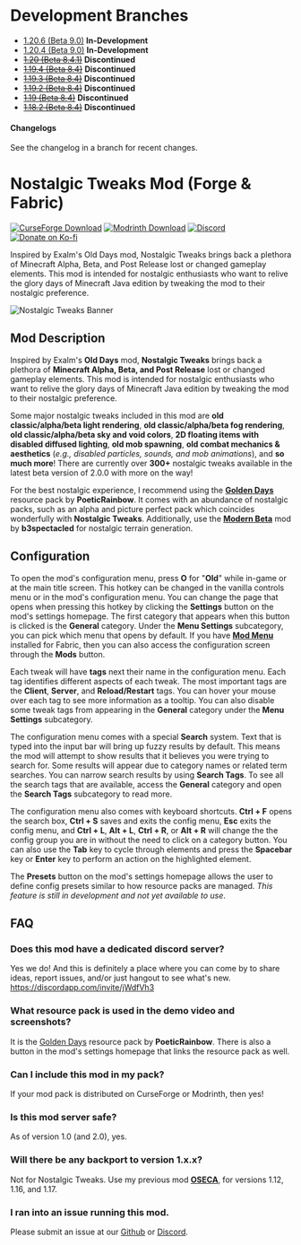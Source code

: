 # Development Branches
- [1.20.6 (Beta 9.0)](https://github.com/Adrenix/Nostalgic-Tweaks/tree/1.20.6) **In-Development**
- [1.20.4 (Beta 9.0)](https://github.com/Adrenix/Nostalgic-Tweaks/tree/1.20.4) **In-Development**
- ~~[1.20 (Beta 8.4.1)](https://github.com/Adrenix/Nostalgic-Tweaks/tree/1.20)~~ **Discontinued**
- ~~[1.19.4 (Beta 8.4)](https://github.com/Adrenix/Nostalgic-Tweaks/tree/1.19.4)~~ **Discontinued**
- ~~[1.19.3 (Beta 8.4)](https://github.com/Adrenix/Nostalgic-Tweaks/tree/1.19.3)~~ **Discontinued**
- ~~[1.19.2 (Beta 8.4)](https://github.com/Adrenix/Nostalgic-Tweaks/tree/1.19.2-multiplayer)~~ **Discontinued**
- ~~[1.19 (Beta 8.4)](https://github.com/Adrenix/Nostalgic-Tweaks/tree/1.19-multiplayer)~~ **Discontinued**
- ~~[1.18.2 (Beta 8.4)](https://github.com/Adrenix/Nostalgic-Tweaks/tree/1.18.2-multiplayer)~~ **Discontinued**

#### Changelogs
See the changelog in a branch for recent changes.

# Nostalgic Tweaks Mod (Forge & Fabric)
[<img alt="CurseForge Download" src="https://img.shields.io/curseforge/dt/592465?logo=curseforge&label=CurseForge&color=e04e14">](https://www.curseforge.com/minecraft/mc-mods/nostalgic-tweaks)
[<img alt="Modrinth Download" src="https://img.shields.io/modrinth/dt/l1rj36Ob?logo=modrinth&label=Modrinth&color=17b85a">](https://modrinth.com/mod/nostalgic-tweaks)
[<img alt="Discord" src="https://img.shields.io/discord/452988045252100107?logo=discord&label=Discord&color=5865f2">](https://discord.gg/jWdfVh3)
[<img alt="Donate on Ko-fi" src="https://img.shields.io/badge/Donate-Ko--fi-fb6161?logo=kofi">](https://ko-fi.com/adrenix)

Inspired by Exalm's Old Days mod, Nostalgic Tweaks brings back a plethora of Minecraft Alpha, Beta, and Post Release lost or changed gameplay elements. This mod is intended for nostalgic enthusiasts who want to relive the glory days of Minecraft Java edition by tweaking the mod to their nostalgic preference.

![Nostalgic Tweaks Banner](https://i.imgur.com/5NnxQy0.png)

## Mod Description
Inspired by Exalm's **Old Days** mod, **Nostalgic Tweaks** brings back a plethora of **Minecraft Alpha, Beta, and Post Release** lost or changed gameplay elements. This mod is intended for nostalgic enthusiasts who want to relive the glory days of Minecraft Java edition by tweaking the mod to their nostalgic preference.

Some major nostalgic tweaks included in this mod are **old classic/alpha/beta light rendering**, **old classic/alpha/beta fog rendering**, **old classic/alpha/beta sky and void colors**, **2D floating items with disabled diffused lighting**, **old mob spawning**, **old combat mechanics & aesthetics** (_e.g., disabled particles, sounds, and mob animations_), and **so much more**! There are currently over **300+** nostalgic tweaks available in the latest beta version of 2.0.0 with more on the way!

For the best nostalgic experience, I recommend using the **[Golden Days](https://github.com/PoeticRainbow/golden-days/releases)** resource pack by **PoeticRainbow**. It comes with an abundance of nostalgic packs, such as an alpha and picture perfect pack which coincides wonderfully with **Nostalgic Tweaks**. Additionally, use the **[Modern Beta](https://www.curseforge.com/minecraft/mc-mods/modern-beta)** mod by **b3spectacled** for nostalgic terrain generation.
 
## Configuration
To open the mod's configuration menu, press **O** for "**Old**" while in-game or at the main title screen. This hotkey can be changed in the vanilla controls menu or in the mod's configuration menu. You can change the page that opens when pressing this hotkey by clicking the **Settings** button on the mod's settings homepage. The first category that appears when this button is clicked is the **General** category. Under the **Menu Settings** subcategory, you can pick which menu that opens by default. If you have **[Mod Menu](https://modrinth.com/mod/modmenu)** installed for Fabric, then you can also access the configuration screen through the **Mods** button.

Each tweak will have **tags** next their name in the configuration menu. Each tag identifies different aspects of each tweak. The most important tags are the **Client**, **Server**, and **Reload/Restart** tags. You can hover your mouse over each tag to see more information as a tooltip. You can also disable some tweak tags from appearing in the **General** category under the **Menu Settings** subcategory.

The configuration menu comes with a special **Search** system. Text that is typed into the input bar will bring up fuzzy results by default. This means the mod will attempt to show results that it believes you were trying to search for. Some results will appear due to category names or related term searches. You can narrow search results by using **Search Tags**. To see all the search tags that are available, access the **General** category and open the **Search Tags** subcategory to read more.

The configuration menu also comes with keyboard shortcuts. **Ctrl + F** opens the search box, **Ctrl + S** saves and exits the config menu, **Esc** exits the config menu, and **Ctrl + L**, **Alt + L**, **Ctrl + R**, or **Alt + R** will change the the config group you are in without the need to click on a category button. You can also use the **Tab** key to cycle through elements and press the **Spacebar** key or **Enter** key to perform an action on the highlighted element.

The **Presets** button on the mod's settings homepage allows the user to define config presets similar to how resource packs are managed. _This feature is still in development and not yet available to use_.

## FAQ
### Does this mod have a dedicated discord server?
Yes we do! And this is definitely a place where you can come by to share ideas, report issues, and/or just hangout to see what's new.
https://discordapp.com/invite/jWdfVh3

### What resource pack is used in the demo video and screenshots?
It is the [Golden Days](https://github.com/PoeticRainbow/golden-days/releases) resource pack by **PoeticRainbow**. There is also a button in the mod's settings homepage that links the resource pack as well.

### Can I include this mod in my pack?
If your mod pack is distributed on CurseForge or Modrinth, then yes!

### Is this mod server safe?
As of version 1.0 (and 2.0), yes.

### Will there be any backport to version 1.x.x?
Not for Nostalgic Tweaks. Use my previous mod **[OSECA](https://www.curseforge.com/minecraft/mc-mods/old-swing)**, for versions 1.12, 1.16, and 1.17.

### I ran into an issue running this mod.
Please submit an issue at our [Github](https://github.com/Adrenix/Nostalgic-Tweaks/issues) or [Discord](https://discord.gg/jWdfVh3).
